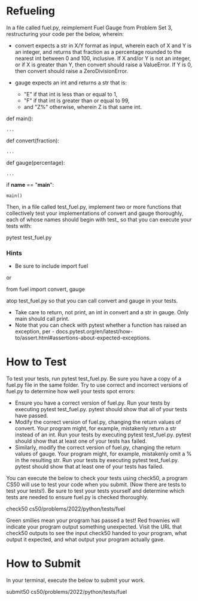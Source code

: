 # Refueling

In a file called fuel.py, reimplement Fuel Gauge from Problem Set 3, restructuring your code per the below, wherein:

* convert expects a str in X/Y format as input, wherein each of X and Y is an integer, and returns that fraction as a percentage rounded to the nearest int between 0 and 100, inclusive. If X and/or Y is not an integer, or if X is greater than Y, then convert should raise a ValueError. If Y is 0, then convert should raise a ZeroDivisionError.
* gauge expects an int and returns a str that is:

    * "E" if that int is less than or equal to 1,
    * "F" if that int is greater than or equal to 99,
    * and "Z%" otherwise, wherein Z is that same int.

def main():

    ...


def convert(fraction):

    ...


def gauge(percentage):

    ...


if __name__ == "__main__":

    main()

Then, in a file called test_fuel.py, implement two or more functions that collectively test your implementations of convert and gauge thoroughly, each of whose names should begin with test_ so that you can execute your tests with:

pytest test_fuel.py

### Hints

* Be sure to include
import fuel

or

from fuel import convert, gauge

atop test_fuel.py so that you can call convert and gauge in your tests.

* Take care to return, not print, an int in convert and a str in gauge. Only main should call print.
* Note that you can check with pytest whether a function has raised an exception, per - docs.pytest.org/en/latest/how-to/assert.html#assertions-about-expected-exceptions.

# How to Test

To test your tests, run pytest test_fuel.py. Be sure you have a copy of a fuel.py file in the same folder. Try to use correct and incorrect versions of fuel.py to determine how well your tests spot errors:

* Ensure you have a correct version of fuel.py. Run your tests by executing pytest test_fuel.py. pytest should show that all of your tests have passed.
* Modify the correct version of fuel.py, changing the return values of convert. Your program might, for example, mistakenly return a str instead of an int. Run your tests by executing pytest test_fuel.py. pytest should show that at least one of your tests has failed.
* Similarly, modify the correct version of fuel.py, changing the return values of gauge. Your program might, for example, mistakenly omit a % in the resulting str. Run your tests by executing pytest test_fuel.py. pytest should show that at least one of your tests has failed.

You can execute the below to check your tests using check50, a program CS50 will use to test your code when you submit. (Now there are tests to test your tests!). Be sure to test your tests yourself and determine which tests are needed to ensure fuel.py is checked thoroughly.

check50 cs50/problems/2022/python/tests/fuel

Green smilies mean your program has passed a test! Red frownies will indicate your program output something unexpected. Visit the URL that check50 outputs to see the input check50 handed to your program, what output it expected, and what output your program actually gave.

# How to Submit

In your terminal, execute the below to submit your work.

submit50 cs50/problems/2022/python/tests/fuel